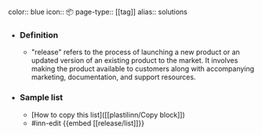 color:: blue
icon:: 📦
page-type:: [[tag]]
alias:: solutions

- ### Definition 
  - "release" refers to the process of launching a new product or an updated version of an existing product to the market. It involves making the product available to customers along with accompanying marketing, documentation, and support resources.
- ### Sample list
  - [How to copy this list]([[plastilinn/Copy block]])
  - #inn-edit {{embed [[release/list]]}}


